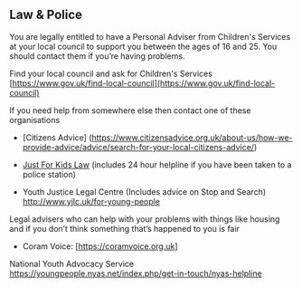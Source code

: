 ## Law & Police

You are legally entitled to have a Personal Adviser from Children's Services at your local council to support you between the ages of 16 and 25. You should contact them if you’re having problems.

Find your local council and ask for Children's Services
[https://www.gov.uk/find-local-council](https://www.gov.uk/find-local-council)

If you need help from somewhere else then contact one of these organisations

* [Citizens Advice]
(https://www.citizensadvice.org.uk/about-us/how-we-provide-advice/advice/search-for-your-local-citizens-advice/)

* [Just For Kids Law](https://www.justforkidslaw.org/contact-us/)
(includes 24 hour helpline if you have been taken to a police station)

* Youth Justice Legal Centre
(Includes advice on Stop and Search)
http://www.yjlc.uk/for-young-people

Legal advisers who can help with your problems with things like 
housing and if you don’t think something that’s happened to you is fair

* Coram Voice: [https://coramvoice.org.uk]

National Youth Advocacy Service
https://youngpeople.nyas.net/index.php/get-in-touch/nyas-helpline
